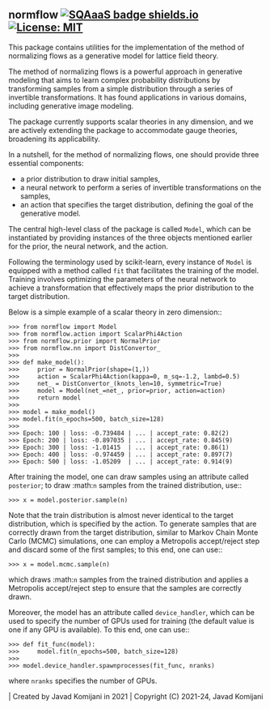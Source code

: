 normflow
[![SQAaaS badge shields.io](https://img.shields.io/badge/sqaaas%20software-silver-lightgrey)](https://sqaaas.eosc-synergy.eu/full-assessment/report/https://raw.githubusercontent.com/eosc-synergy/normflow_.assess.sqaaas/normflow_public_v1.1/.report/assessment_output.json "SQAaaS silver badge achieved")
[![License: MIT](https://cdn.prod.website-files.com/5e0f1144930a8bc8aace526c/65dd9eb5aaca434fac4f1c34_License-MIT-blue.svg)](/LICENSE)
--------
This package contains utilities for the implementation of the method of
normalizing flows as a generative model for lattice field theory.

The method of normalizing flows is a powerful approach in generative modeling
that aims to learn complex probability distributions by transforming samples
from a simple distribution through a series of invertible transformations.
It has found applications in various domains, including generative image
modeling.

The package currently supports scalar theories in any dimension, and we are
actively extending the package to accommodate gauge theories, broadening its
applicability.

In a nutshell, for the method of normalizing flows, one should provide three
essential components:

*   a prior distribution to draw initial samples,
*   a neural network to perform a series of invertible transformations on the
    samples,
*   an action that specifies the target distribution, defining the goal of the
    generative model.

The central high-level class of the package is called ``Model``, which can be
instantiated by providing instances of the three objects mentioned earlier for
the prior, the neural network, and the action.

Following the terminology used by scikit-learn, every instance of ``Model`` is
equipped with a method called ``fit`` that facilitates the training of the model.
Training involves optimizing the parameters of the neural network to achieve a
transformation that effectively maps the prior distribution to the target
distribution.

Below is a simple example of a scalar theory in zero dimension::

    >>> from normflow import Model
    >>> from normflow.action import ScalarPhi4Action
    >>> from normflow.prior import NormalPrior
    >>> from normflow.nn import DistConvertor_
    >>>
    >>> def make_model():
    >>>     prior = NormalPrior(shape=(1,))
    >>>     action = ScalarPhi4Action(kappa=0, m_sq=-1.2, lambd=0.5)
    >>>     net_ = DistConvertor_(knots_len=10, symmetric=True)
    >>>     model = Model(net_=net_, prior=prior, action=action)
    >>>     return model
    >>>
    >>> model = make_model()
    >>> model.fit(n_epochs=500, batch_size=128)
    >>>
    >>> Epoch: 100 | loss: -0.739484 | ... | accept_rate: 0.82(2)
    >>> Epoch: 200 | loss: -0.897035 | ... | accept_rate: 0.845(9)
    >>> Epoch: 300 | loss: -1.01415  | ... | accept_rate: 0.86(1)
    >>> Epoch: 400 | loss: -0.974459 | ... | accept_rate: 0.897(7)
    >>> Epoch: 500 | loss: -1.05209  | ... | accept_rate: 0.914(9)

After training the model, one can draw samples using an attribute called
``posterior``; to draw :math:`n` samples from the trained distribution, use::

    >>> x = model.posterior.sample(n)

Note that the train distribution is almost never identical to the target
distribution, which is specified by the action.
To generate samples that are correctly drawn from the target distribution,
similar to Markov Chain Monte Carlo (MCMC) simulations,
one can employ a Metropolis accept/reject step and discard some of the first
samples; to this end, one can use::

    >>> x = model.mcmc.sample(n)

which draws :math:`n` samples from the trained distribution and applies a
Metropolis accept/reject step to ensure that the samples are correctly drawn.

Moreover, the model has an attribute called ``device_handler``, which can be
used to specify the number of GPUs used for training (the default value is one
if any GPU is available).
To this end, one can use::

    >>> def fit_func(model):
    >>>     model.fit(n_epochs=500, batch_size=128)
    >>>
    >>> model.device_handler.spawnprocesses(fit_func, nranks)

where ``nranks`` specifies the number of GPUs.


| Created by Javad Komijani in 2021
| Copyright (C) 2021-24, Javad Komijani
